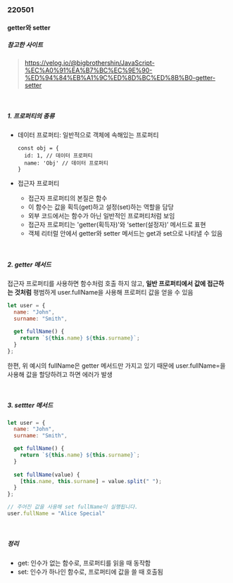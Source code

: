 ### 220501

#### getter와 setter

##### 참고한 사이트

> https://velog.io/@bigbrothershin/JavaScript-%EC%A0%91%EA%B7%BC%EC%9E%90-%ED%94%84%EB%A1%9C%ED%8D%BC%ED%8B%B0-getter-setter

<br>

##### 1. 프로퍼티의 종류

- 데이터 프로퍼티: 일반적으로 객체에 속해있는 프로퍼티

  ```
  const obj = {
    id: 1, // 데이터 프로퍼티
    name: 'Obj' // 데이터 프로퍼티
  }
  ```

- 접근자 프로퍼티

  - 접근자 프로퍼티의 본질은 함수
  - 이 함수는 값을 획득(get)하고 설정(set)하는 역할을 담당
  - 외부 코드에서는 함수가 아닌 일반적인 프로퍼티처럼 보임
  - 접근자 프로퍼티는 'getter(획득자)'와 ‘setter(설정자)’ 메서드로 표현
  - 객체 리터럴 안에서 getter와 setter 메서드는 get과 set으로 나타낼 수 있음

<br>

##### 2. getter 메서드

접근자 프로퍼티를 사용하면 함수처럼 호출 하지 않고, **일반 프로퍼티에서 값에 접근하는 것처럼** 평범하게 user.fullName을 사용해 프로퍼티 값을 얻을 수 있음

```javascript
let user = {
  name: "John",
  surname: "Smith",

  get fullName() {
    return `${this.name} ${this.surname}`;
  }
};
```

한편, 위 예시의 fullName은 getter 메서드만 가지고 있기 때문에 user.fullName=을 사용해 값을 할당하려고 하면 에러가 발생

<br>

##### 3. settter 메서드

```javascript
let user = {
  name: "John",
  surname: "Smith",

  get fullName() {
    return `${this.name} ${this.surname}`;
  }
  
  set fullName(value) {
    [this.name, this.surname] = value.split(" ");
  }
};

// 주어진 값을 사용해 set fullName이 실행됩니다.
user.fullName = "Alice Special"
```

<br>

##### 정리

- get: 인수가 없는 함수로, 프로퍼티를 읽을 때 동작함
- set: 인수가 하나인 함수로, 프로퍼티에 값을 쓸 때 호출됨